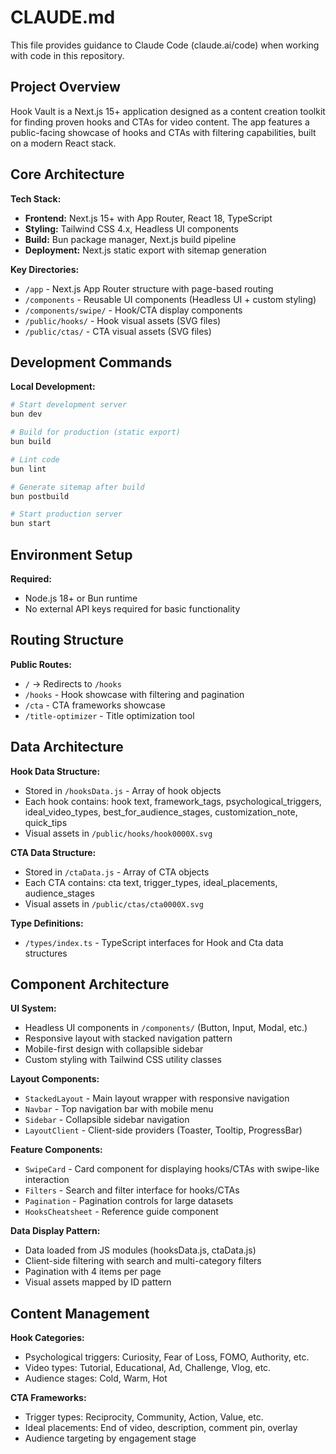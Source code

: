 # CLAUDE.md

This file provides guidance to Claude Code (claude.ai/code) when working with code in this repository.

## Project Overview

Hook Vault is a Next.js 15+ application designed as a content creation toolkit for finding proven hooks and CTAs for video content. The app features a public-facing showcase of hooks and CTAs with filtering capabilities, built on a modern React stack.

## Core Architecture

**Tech Stack:**
- **Frontend:** Next.js 15+ with App Router, React 18, TypeScript
- **Styling:** Tailwind CSS 4.x, Headless UI components
- **Build:** Bun package manager, Next.js build pipeline
- **Deployment:** Next.js static export with sitemap generation

**Key Directories:**
- `/app` - Next.js App Router structure with page-based routing
- `/components` - Reusable UI components (Headless UI + custom styling)
- `/components/swipe/` - Hook/CTA display components
- `/public/hooks/` - Hook visual assets (SVG files)
- `/public/ctas/` - CTA visual assets (SVG files)

## Development Commands

**Local Development:**
```bash
# Start development server
bun dev

# Build for production (static export)
bun build

# Lint code
bun lint

# Generate sitemap after build
bun postbuild

# Start production server
bun start
```

## Environment Setup

**Required:**
- Node.js 18+ or Bun runtime
- No external API keys required for basic functionality

## Routing Structure

**Public Routes:**
- `/` → Redirects to `/hooks`
- `/hooks` - Hook showcase with filtering and pagination
- `/cta` - CTA frameworks showcase
- `/title-optimizer` - Title optimization tool

## Data Architecture

**Hook Data Structure:**
- Stored in `/hooksData.js` - Array of hook objects
- Each hook contains: hook text, framework_tags, psychological_triggers, ideal_video_types, best_for_audience_stages, customization_note, quick_tips
- Visual assets in `/public/hooks/hook0000X.svg`

**CTA Data Structure:**
- Stored in `/ctaData.js` - Array of CTA objects
- Each CTA contains: cta text, trigger_types, ideal_placements, audience_stages
- Visual assets in `/public/ctas/cta0000X.svg`

**Type Definitions:**
- `/types/index.ts` - TypeScript interfaces for Hook and Cta data structures

## Component Architecture

**UI System:**
- Headless UI components in `/components/` (Button, Input, Modal, etc.)
- Responsive layout with stacked navigation pattern
- Mobile-first design with collapsible sidebar
- Custom styling with Tailwind CSS utility classes

**Layout Components:**
- `StackedLayout` - Main layout wrapper with responsive navigation
- `Navbar` - Top navigation bar with mobile menu
- `Sidebar` - Collapsible sidebar navigation
- `LayoutClient` - Client-side providers (Toaster, Tooltip, ProgressBar)

**Feature Components:**
- `SwipeCard` - Card component for displaying hooks/CTAs with swipe-like interaction
- `Filters` - Search and filter interface for hooks/CTAs
- `Pagination` - Pagination controls for large datasets
- `HooksCheatsheet` - Reference guide component

**Data Display Pattern:**
- Data loaded from JS modules (hooksData.js, ctaData.js)
- Client-side filtering with search and multi-category filters
- Pagination with 4 items per page
- Visual assets mapped by ID pattern

## Content Management

**Hook Categories:**
- Psychological triggers: Curiosity, Fear of Loss, FOMO, Authority, etc.
- Video types: Tutorial, Educational, Ad, Challenge, Vlog, etc.
- Audience stages: Cold, Warm, Hot

**CTA Frameworks:**
- Trigger types: Reciprocity, Community, Action, Value, etc.
- Ideal placements: End of video, description, comment pin, overlay
- Audience targeting by engagement stage